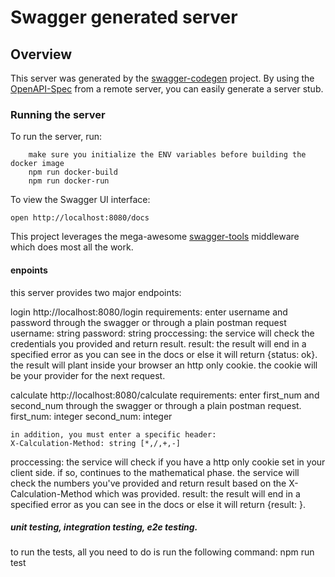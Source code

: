 # Swagger generated server

## Overview
This server was generated by the [swagger-codegen](https://github.com/swagger-api/swagger-codegen) project.  By using the [OpenAPI-Spec](https://github.com/OAI/OpenAPI-Specification) from a remote server, you can easily generate a server stub.

### Running the server
To run the server, run:

```
    make sure you initialize the ENV variables before building the docker image
    npm run docker-build
    npm run docker-run

```

To view the Swagger UI interface:

```
open http://localhost:8080/docs
```

This project leverages the mega-awesome [swagger-tools](https://github.com/apigee-127/swagger-tools) middleware which does most all the work.

#### enpoints
this server provides two major endpoints:

login
http://localhost:8080/login <!--POST request-->
requirements:
    enter username and password through the swagger or through a plain postman request
    username: string
    password: string
proccessing:
    the service will check the credentials you provided and return result.
result:
    the result will end in a specified error as you can see in the docs or else it will return {status: ok}.
    the result will plant inside your browser an http only cookie.
    the cookie will be your provider for the next request.

calculate
http://localhost:8080/calculate <!--POST request-->
requirements:
    enter first_num and second_num through the swagger or through a plain postman request.
    first_num: integer
    second_num: integer

    in addition, you must enter a specific header: 
    X-Calculation-Method: string [*,/,+,-]
proccessing:
    the service will check if you have a http only cookie set in your client side. if so, continues to the mathematical phase.
    the service will check the numbers you've provided and return result based on the X-Calculation-Method which was provided.
result:
    the result will end in a specified error as you can see in the docs or else it will return {result: <someNumber>}.
    
##### unit testing, integration testing, e2e testing. 
to run the tests, all you need to do is run the following command:
    npm run test
<!-- you must have installed the dependencies first offcourse -->

